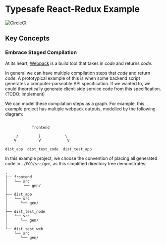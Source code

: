 # Typesafe React-Redux Example
[![CircleCI](https://circleci.com/gh/sleexyz/typesafe-react-redux-example.svg?style=svg)](https://circleci.com/gh/sleexyz/typesafe-react-redux-example)


## Key Concepts

### Embrace Staged Compilation

At its heart, [Webpack](https://webpack.js.org/) is a build tool that takes in *code* and returns *code*.

In general we can have multiple compilation steps that *code* and return *code*. A prototypical example of this is when some backend script generates a computer-parseable API specification. If we wanted to, we could theoretically generate client-side service code from this specification. (TODO: implement)

We can model these compilation steps as a graph. For example, this example project has multiple webpack outputs, modelled by the following diagram:

```

            frontend

     /         |           \
    V          V            V

dist_app  dist_test_code  dist_test_app

```

In this example project, we choose the convention of placing all generated code in `./FOO/src/gen`, as this simplified directory tree demonstrates:


```
.
├── frontend
│   └── src
│       └── gen/
│
├── dist_app
│   └── src
│      └── gen/
│
├── dist_test_node
│   └── src
│      └── gen/
│
└── dist_test_web
    └── src
       └── gen/
```
